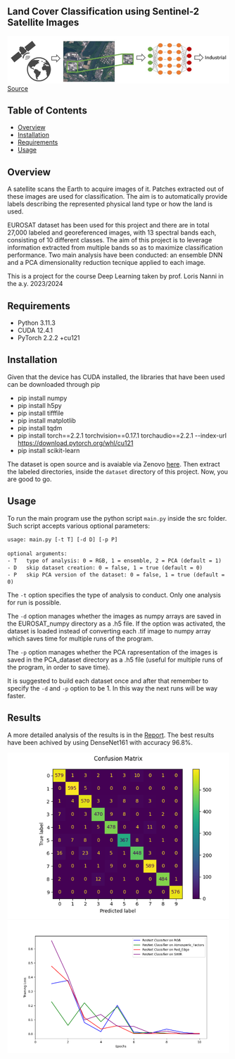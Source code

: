 ## Land Cover Classification using Sentinel-2 Satellite Images

![Overview Image](data/reference_images/general%20aim.jpg)<br>
[Source](https://arxiv.org/pdf/1709.00029.pdf)

## Table of Contents
- [Overview](#overview)
- [Installation](#installation)
- [Requirements](#requirements)
- [Usage](#usage)


## Overview
A satellite scans the Earth to acquire images of it. Patches extracted out of these images are used for classification.
The aim is to automatically provide labels describing the represented physical land type or how the land is used.

EUROSAT dataset has been used for this project and there are in total 27,000 labeled 
and georeferenced images, with 13 spectral bands each, consisting of 10 different classes.
The aim of this project is to leverage information extracted from multiple
bands so as to maximize classification performance. 
Two main analysis have been conducted: an ensemble DNN and a PCA dimensionality reduction tecnique applied to each image.

This is a project for the course Deep Learning taken by prof. Loris Nanni in the a.y. 2023/2024

## Requirements 
- Python 3.11.3
- CUDA 12.4.1
- PyTorch 2.2.2 +cu121

## Installation 
Given that the device has CUDA installed, the libraries that have been used
can be downloaded through pip
- pip install numpy
- pip install h5py
- pip install tifffile
- pip install matplotlib
- pip install tqdm
- pip install torch==2.2.1 torchvision==0.17.1 torchaudio==2.2.1 --index-url https://download.pytorch.org/whl/cu121
- pip install scikit-learn

The dataset is open source and is avaiable via Zenovo [here](https://zenodo.org/records/7711810/files/EuroSAT_MS.zip?download=1).
Then extract the labeled directories, inside the `dataset` directory of this project. Now, you are good to go.

## Usage
To run the main program use the python script `main.py` inside the src folder. Such script accepts various optional parameters: 

```
usage: main.py [-t T] [-d D] [-p P]

optional arguments:
- T   type of analysis: 0 = RGB, 1 = ensemble, 2 = PCA (default = 1)
- D   skip dataset creation: 0 = false, 1 = true (default = 0)
- P   skip PCA version of the dataset: 0 = false, 1 = true (default = 0)
```

The `-t` option specifies the type of analysis to conduct. Only one analysis for run is possible. 

The `-d` option manages whether the images as numpy arrays are saved in the EUROSAT_numpy directory as a .h5 file. 
If the option was activated, the dataset is loaded instead of converting each .tif image to numpy array which saves time for multiple runs of the program.

The `-p` option manages whether the PCA rapresentation of the images is saved in the PCA_dataset directory as a .h5 file (useful for multiple runs of the program, in order to save time).

It is suggested to build each dataset once and after that remember to specify the `-d` and `-p` option to be 1. In this way the next runs will be way faster.

## Results
A more detailed analysis of the results is in the [Report](Report.pdf).
The best results have been achived by using DenseNet161 with accuracy 96.8%.

![confusion matrix](data/reference_images/densenet161_ENSEMBLE.png)
![trainloss](data/reference_images/PLOT_densenet161_ENSEMBLE.png)